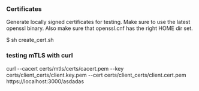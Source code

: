 ### Certificates
Generate locally signed certificates for testing. Make sure to use the latest openssl binary.
Also make sure that openssl.cnf has the right HOME dir set.

$ sh create_cert.sh 

### testing mTLS with curl
curl --cacert certs/mtls/certs/cacert.pem --key certs/client_certs/client.key.pem --cert certs/client_certs/client.cert.pem https://localhost:3000/asdadas

